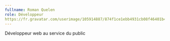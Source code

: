 ```yaml
---
fullname: Roman Quelen
role: Développeur
https://fr.gravatar.com/userimage/105914887/874f1ce1ebb4931cb08f46401b45a533.jpg?size=512
---
```


Développeur web au service du public
